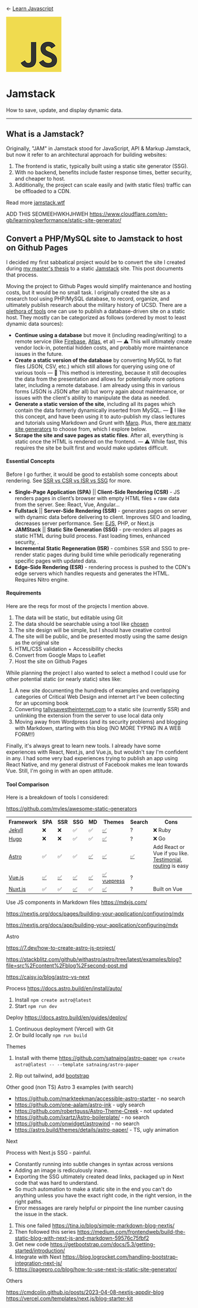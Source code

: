 <!-- paginate: true -->

← [Learn Javascript](../../)

<a href="../../"><img width="150" src="../../assets/img/logos/logo-javascript-150w.png"></a>

# Jamstack

How to save, update, and display dynamic data.




---

## What is a Jamstack?

Originally, "JAM" in Jamstack stood for JavaScript, API & Markup Jamstack, but now it refer to an architectural approach for building websites:

1. The frontend is static, typically built using a static site generator (SSG).
1. With no backend, benefits include faster response times, better security, and cheaper to host.
1. Additionally, the project can scale easily and (with static files) traffic can be offloaded to a CDN. 

Read more [jamstack.wtf](https://jamstack.wtf/)


ADD THIS SEOMEEHWKHJHWEH
https://www.cloudflare.com/en-gb/learning/performance/static-site-generator/


## Convert a PHP/MySQL site to Jamstack to host on Github Pages


I decided my first sabbatical project would be to convert the site I created during <a href="https://owenmundy.com/site/camp-la-jolla" target="_blank" rel="noopener">my master's thesis</a> to a static <a href="https://jamstack.wtf/">Jamstack</a> site. This post documents that process.

Moving the project to Github Pages would simplify maintenance and hosting costs, but it would be no small task. I originally created the site as a research tool using PHP/MySQL database, to record, organize, and ultimately publish research about the military history of UCSD. There are a <a href="https://news.ycombinator.com/item?id=24683127" target="_blank" rel="noopener">plethora of tools</a> one can use to publish a database-driven site on a static host. They mostly can be categorized as follows (ordered by most to least dynamic data sources):

<ul>
 	<li><b>Continue using a database</b> but move it (including reading/writing) to a remote service (like <a href="https://firebase.google.com" target="_blank" rel="noopener">Firebase</a>, <a href="https://www.mongodb.com/atlas/database" target="_blank" rel="noopener">Atlas</a>, et al) — ⚠️ This will ultimately create vendor lock-in, potential hidden costs, and probably more maintenance issues in the future.</li>
 	<li><b>Create a static version of the database</b> by converting MySQL to flat files (JSON, CSV, etc.) which still allows for querying using one of various tools — 🤔 This method is interesting, because it still decouples the data from the presentation and allows for potentially more options later, including a remote database. I am already using this in various forms (JSON is JSON after all) but worry again about maintenance, or issues with the client's ability to manipulate the data as needed.</li>
 	<li><b>Generate a static version of the site</b>, including all its pages which contain the data formerly dynamically inserted from MySQL. — 🤔 I like this concept, and have been using it to auto-publish my class lectures and tutorials using Markdown and Grunt with <a href="https://marp.app/" target="_blank" rel="noopener">Marp</a>. Plus, there <a href="https://jamstack.org/generators/" target="_blank" rel="noopener">are many site generators</a> to choose from, which I explore below.</li>
 	<li><b>Scrape the site and save pages as static files</b>. After all, everything is static once the HTML is rendered on the frontend. — ⚠️ While fast, this requires the site be built first and would make updates difficult.</li>
</ul>




<h4>Essential Concepts</h4>

Before I go further, it would be good to establish some concepts about rendering. See <a href="https://www.educative.io/answers/ssr-vs-csr-vs-isr-vs-ssg" target="_blank" rel="noopener">SSR vs CSR vs ISR vs SSG</a> for more.

<ul>
 	<li><strong>Single-Page Application (SPA)</strong> || <strong>Client-Side Rendering (CSR)</strong> - JS renders pages in client’s browser with empty HTML files + raw data from the server. See: React, Vue, Angular...</li>
 	<li><strong>Fullstack</strong> || <strong>Server-Side Rendering (SSR)</strong> - generates pages on server with dynamic data before delivering to client. Improves SEO and loading, decreases server performance. See: <a href="https://ejs.co/" target="_blank" rel="noopener">EJS</a>, PHP, or Next.js</li>
 	<li><strong>JAMStack</strong> || <strong>Static Site Generation (SSG)</strong> - pre-renders all pages as static HTML during build process. Fast loading times, enhanced security, .</li>
 	<li><strong>Incremental Static Regeneration (ISR)</strong> - combines SSR and SSG to pre-render static pages during build time while periodically regenerating specific pages with updated data.</li>
 	<li><strong>Edge-Side Rendering (ESR)</strong> - rendering process is pushed to the CDN's edge servers which handles requests and generates the HTML. Requires Nitro engine.</li>
</ul>


<h4>Requirements</h4>

Here are the reqs for most of the projects I mention above.

<ol>
 	<li>The data will be static, but editable using Git</li>
 	<li>The data should be searchable using a tool like <a href="https://harvesthq.github.io/chosen/">chosen</a></li>
 	<li>The site design will be simple, but I should have creative control</li>
 	<li>The site will be public, and be presented mostly using the same design as the original site</li>
 	<li>HTML/CSS validation + Accessibility checks</li>
 	<li>Convert from Google Maps to Leaflet</li>
 	<li>Host the site on Github Pages</li>
</ol>

While planning the project I also wanted to select a method I could use for other potential static (or nearly static) sites like:

<ol>
 	<li>A new site documenting the hundreds of examples and overlapping categories of Critical Web Design and internet art I've been collecting for an upcoming book</li>
 	<li>Converting <a href="https://tallysavestheinternet.com" target="_blank" rel="noopener">tallysavestheinternet.com</a> to a static site (currently SSR) and unlinking the extension from the server to use local data only</li>
 	<li>Moving away from Wordpress (and its security problems) and blogging with Markdown, starting with this blog (NO MORE TYPING IN A WEB FORM!!)</li>
</ol>

Finally, it's always great to learn new tools. I already have some experiences with React, Next.js, and Vue.js, but wouldn't say I'm confident in any. I had some very bad experiences trying to publish an app using React Native, and my general distrust of Facebook makes me lean towards Vue. Still, I'm going in with an open attitude.


<h4>Tool Comparison</h4>

Here is a breakdown of tools I considered:

https://github.com/myles/awesome-static-generators

<table class="table">
<tbody>
<tr>
<th>Framework</th>
<th>SPA</th>
<th>SSR</th>
<th>SSG</th>
<th>MD</th>
<th>Themes</th>
<th>Search</th>
<th>Cons</th>
</tr>

<tr>
<td><a href="https://jekyllrb.com/" target="_blank" rel="noopener">Jekyll</a></td>
<td>❌</td>
<td>❌</td>
<td>✅</td>
<td>✅</td>
<td><a href="https://jamstackthemes.dev/ssg/jekyll/" rel="noopener" target="_blank">✅</a></td>
<td>?</td>
<td>❌ Ruby</td>
</tr>

<tr>
<td><a href="https://gohugo.io/about/what-is-hugo/" target="_blank" rel="noopener">Hugo</a></td>
<td>❌</td>
<td>❌</td>
<td>✅</td>
<td>✅</td>
<td><a href="https://themes.gohugo.io/" rel="noopener" target="_blank">✅</a></td>
<td>?</td>
<td>❌ Go</td>
</tr>

<tr>
<td><a href="https://astro.build/" target="_blank" rel="noopener">Astro</a></td>
<td>✅</td>
<td>✅</td>
<td>✅</td>
<td><a href="https://docs.astro.build/en/guides/markdown-content/" target="_blank">✅</a></td>
<td><a href="https://astro.build/themes/?categories%5B%5D=blog" target="_blank" rel="noopener">✅</a></td>
<td><a href="https://docs.astro.build/en/guides/content-collections/#querying-collections" rel="noopener" target="_blank">✅</a></td>
<td>Add React or Vue if you like. <a href="https://johnzanussi.com/posts/nextjs-to-astro-migration#client-side-events" rel="noopener" target="_blank">Testimonial</a>, <a href="https://docs.astro.build/en/core-concepts/routing/">routing</a> is easy</td>
</tr>


<tr>
<td><a href="https://vuejs.org/" target="_blank" rel="noopener">Vue.js</a></td>
<td><a href="https://vuejs.org/guide/extras/ways-of-using-vue.html#single-page-application-spa" target="_blank" rel="noopener">✅</a></td>
<td><a href="https://vuejs.org/guide/scaling-up/ssr.html" target="_blank" rel="noopener">✅</a></td>
<td><a href="https://vuejs.org/guide/extras/ways-of-using-vue.html#jamstack-ssg">✅</a></td>
<td><a href="https://vuejs.org/examples/#markdown" rel="noopener" target="_blank">✅</a></td>
<td><a href="https://vuepress.vuejs.org/" rel="noopener" target="_blank">✅ vuepress</a></td>
<td>?</td>
<td></td>
</tr>


<tr>
<td><a href="https://nuxt.com/" target="_blank" rel="noopener">Nuxt.js</a></td>
<td>✅</td>
<td>✅</td>
<td><a href="https://nuxt.com/docs/guide/concepts/rendering" target="_blank" rel="noopener">✅</a></td>
<td>✅</td>
<td><a href="https://vitepress.dev/guide/custom-theme" rel="noopener" target="_blank">✅</a></td>
<td>?</td>
<td>Built on Vue</td>
</tr>
</tbody>
</table>


Use JS components in Markdown files https://mdxjs.com/

https://nextjs.org/docs/pages/building-your-application/configuring/mdx

https://nextjs.org/docs/app/building-your-application/configuring/mdx



Astro

https://7.dev/how-to-create-astro-js-project/

https://stackblitz.com/github/withastro/astro/tree/latest/examples/blog?file=src%2Fcontent%2Fblog%2Fsecond-post.md

https://caisy.io/blog/astro-vs-next

Process
https://docs.astro.build/en/install/auto/

1. Install `npm create astro@latest`
1. Start `npm run dev`

Deploy
https://docs.astro.build/en/guides/deploy/

1. Continuous deployment (Vercel) with Git
1. Or build locally `npm run build`


Themes

1. Install with theme https://github.com/satnaing/astro-paper
`npm create astro@latest -- --template satnaing/astro-paper`


1. Rip out tailwind, add [bootstrap](https://stackoverflow.com/questions/73879494/import-bootstrap-in-astro)

Other good (non TS) Astro 3 examples (with search)
- https://github.com/markteekman/accessible-astro-starter - no search
- https://github.com/one-aalam/astro-ink - ugly search
- https://github.com/robertguss/Astro-Theme-Creek - not updated
- https://github.com/ixartz/Astro-boilerplate/ - no search
- https://github.com/onwidget/astrowind - no search
- https://astro.build/themes/details/astro-paper/ - TS, ugly animation



Next


Process with Next.js SSG - painful. 
- Constantly running into subtle changes in syntax across versions
- Adding an image is rediculously inane.
- Exporting the SSG ultimately created dead links, packaged up in Next code that was hard to understand. 
- So much automation to make a static site in the end you can't do anything unless you have the exact right code, in the right version, in the right paths. 
- Error messages are rarely helpful or pinpoint the line number causing the issue in the stack.

1. This one failed https://tina.io/blog/simple-markdown-blog-nextjs/
1. Then followed this series https://medium.com/frontendweb/build-the-static-blog-with-next-js-and-markdown-59576c75fbf2
1. Get new code https://getbootstrap.com/docs/5.3/getting-started/introduction/
1. Integrate with Next https://blog.logrocket.com/handling-bootstrap-integration-next-js/
1. https://pagepro.co/blog/how-to-use-next-js-static-site-generator/

Others

https://cmdcolin.github.io/posts/2023-04-08-nextjs-appdir-blog
https://vercel.com/templates/next.js/blog-starter-kit